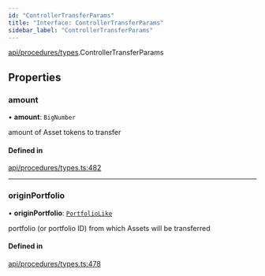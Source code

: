 ```yaml
---
id: "ControllerTransferParams"
title: "Interface: ControllerTransferParams"
sidebar_label: "ControllerTransferParams"
---
```


[api/procedures/types](../../../../../modules/API/Procedures/Types/Types.md).ControllerTransferParams

## Properties

### amount

• **amount**: `BigNumber`

amount of Asset tokens to transfer

#### Defined in

[api/procedures/types.ts:482](https://github.com/PolymeshAssociation/polymesh-sdk/blob/91c2d2d8/src/api/procedures/types.ts#L482)

___

### originPortfolio

• **originPortfolio**: [`PortfolioLike`](../../../../../modules/Types/Types.md#portfoliolike)

portfolio (or portfolio ID) from which Assets will be transferred

#### Defined in

[api/procedures/types.ts:478](https://github.com/PolymeshAssociation/polymesh-sdk/blob/91c2d2d8/src/api/procedures/types.ts#L478)
